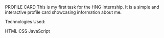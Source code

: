 PROFILE CARD
This is my first task for the HNG Internship. It is a simple and interactive profile card showcasing information about me.

Technologies Used:

HTML
CSS
JavaScript
